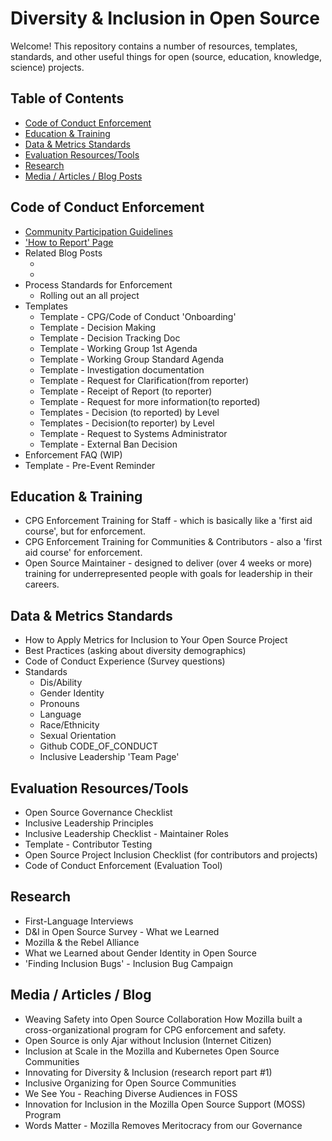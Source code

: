 # Diversity & Inclusion in Open Source

Welcome! This repository contains a number of resources, templates, standards, and other useful things for open (source, education, knowledge, science) projects.

## Table of Contents
- [Code of Conduct Enforcement](#code-of-conduct-enforcement)
- [Education & Training](#education--training)
- [Data & Metrics Standards](#data--metrics-standards)
- [Evaluation Resources/Tools](#evaluation-resourcestools)
- [Research](#research)
- [Media / Articles / Blog Posts](#media--articles--blog-posts)

## Code of Conduct Enforcement
- [Community Participation Guidelines](https://www.google.com/)
- ['How to Report' Page]()
- Related Blog Posts
    - []()
    - []()
- Process Standards for Enforcement
    - Rolling out an all project
- Templates
    - Template - CPG/Code of Conduct 'Onboarding'
    - Template - Decision Making
    - Template - Decision Tracking Doc
    - Template - Working Group 1st Agenda
    - Template - Working Group Standard Agenda
    - Template - Investigation documentation
    - Template - Request for Clarification(from reporter)
    - Template - Receipt of Report (to reporter)
    - Template - Request for more information(to reported)
    - Templates - Decision (to reported) by Level
    - Templates - Decision(to reporter) by Level
    - Template - Request to Systems Administrator
    - Template - External Ban Decision
- Enforcement FAQ (WIP)
- Template - Pre-Event Reminder

## Education & Training
- CPG Enforcement Training for Staff - which is basically like a 'first aid course', but for enforcement.
- CPG Enforcement Training for Communities & Contributors - also a 'first aid course' for enforcement.
- Open Source Maintainer - designed to deliver (over 4 weeks or more) training for underrepresented people with goals for leadership in their careers.

## Data & Metrics Standards
- How to Apply Metrics for Inclusion to Your Open Source Project
- Best Practices (asking about diversity demographics)
- Code of Conduct Experience (Survey questions)
- Standards
    - Dis/Ability
    - Gender Identity
    - Pronouns
    - Language
    - Race/Ethnicity
    - Sexual Orientation
    - Github CODE_OF_CONDUCT
    - Inclusive Leadership 'Team Page'

## Evaluation Resources/Tools
- Open Source Governance Checklist
- Inclusive Leadership Principles
- Inclusive Leadership Checklist - Maintainer Roles
- Template - Contributor Testing
- Open Source Project Inclusion Checklist (for contributors and projects)
- Code of Conduct Enforcement (Evaluation Tool)

## Research
- First-Language Interviews
- D&I in Open Source Survey - What we Learned
- Mozilla & the Rebel Alliance
- What we Learned about Gender Identity in Open Source
- 'Finding Inclusion Bugs' - Inclusion Bug Campaign

## Media / Articles / Blog
- Weaving Safety into Open Source Collaboration How Mozilla built a cross-organizational program for CPG enforcement and safety.
- Open Source is only Ajar without Inclusion (Internet Citizen)
- Inclusion at Scale in the Mozilla and Kubernetes Open Source Communities
- Innovating for Diversity & Inclusion (research report part #1)
- Inclusive Organizing for Open Source Communities
- We See You - Reaching Diverse Audiences in FOSS
- Innovation for Inclusion in the Mozilla Open Source Support (MOSS) Program
- Words Matter - Mozilla Removes Meritocracy from our Governance





